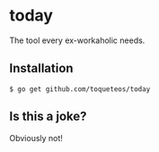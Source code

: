 today
=====

The tool every ex-workaholic needs.

## Installation

`$ go get github.com/toqueteos/today`

## Is this a joke?

Obviously not!

